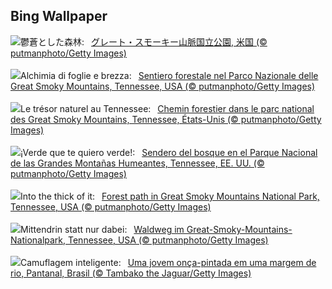 ## Bing Wallpaper
![](https://www.bing.com/th?id=OHR.SmokyMountainTrail_JA-JP3526148027_UHD.jpg&w=1000)鬱蒼とした森林:&nbsp;&ensp;[グレート・スモーキー山脈国立公園, 米国 (© putmanphoto/Getty Images)](https://www.bing.com/th?id=OHR.SmokyMountainTrail_JA-JP3526148027_UHD.jpg)
<br><br/>
![](https://www.bing.com/th?id=OHR.SmokyMountainTrail_IT-IT2739269969_UHD.jpg&w=1000)Alchimia di foglie e brezza:&nbsp;&ensp;[Sentiero forestale nel Parco Nazionale delle Great Smoky Mountains, Tennessee, USA (© putmanphoto/Getty Images)](https://www.bing.com/th?id=OHR.SmokyMountainTrail_IT-IT2739269969_UHD.jpg)
<br><br/>
![](https://www.bing.com/th?id=OHR.SmokyMountainTrail_FR-FR2588316883_UHD.jpg&w=1000)Le trésor naturel au Tennessee:&nbsp;&ensp;[Chemin forestier dans le parc national des Great Smoky Mountains, Tennessee, États-Unis (© putmanphoto/Getty Images)](https://www.bing.com/th?id=OHR.SmokyMountainTrail_FR-FR2588316883_UHD.jpg)
<br><br/>
![](https://www.bing.com/th?id=OHR.SmokyMountainTrail_ES-ES0918901089_UHD.jpg&w=1000)¡Verde que te quiero verde!:&nbsp;&ensp;[Sendero del bosque en el Parque Nacional de las Grandes Montañas Humeantes, Tennessee, EE. UU. (© putmanphoto/Getty Images)](https://www.bing.com/th?id=OHR.SmokyMountainTrail_ES-ES0918901089_UHD.jpg)
<br><br/>
![](https://www.bing.com/th?id=OHR.SmokyMountainTrail_EN-GB9959939764_UHD.jpg&w=1000)Into the thick of it:&nbsp;&ensp;[Forest path in Great Smoky Mountains National Park, Tennessee, USA (© putmanphoto/Getty Images)](https://www.bing.com/th?id=OHR.SmokyMountainTrail_EN-GB9959939764_UHD.jpg)
<br><br/>
![](https://www.bing.com/th?id=OHR.SmokyMountainTrail_DE-DE2050151888_UHD.jpg&w=1000)Mittendrin statt nur dabei:&nbsp;&ensp;[Waldweg im Great-Smoky-Mountains-Nationalpark, Tennessee, USA (© putmanphoto/Getty Images)](https://www.bing.com/th?id=OHR.SmokyMountainTrail_DE-DE2050151888_UHD.jpg)
<br><br/>
![](https://www.bing.com/th?id=OHR.YoungJaguar_PT-BR2280455172_UHD.jpg&w=1000)Camuflagem inteligente:&nbsp;&ensp;[Uma jovem onça-pintada em uma margem de rio, Pantanal, Brasil (© Tambako the Jaguar/Getty Images)](https://www.bing.com/th?id=OHR.YoungJaguar_PT-BR2280455172_UHD.jpg)
<br><br/>
